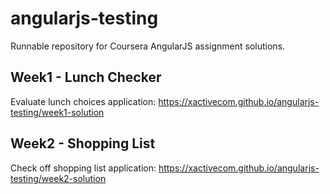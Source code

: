 # angularjs-testing

Runnable repository for Coursera AngularJS assignment solutions.

## Week1 - Lunch Checker
Evaluate lunch choices application: https://xactivecom.github.io/angularjs-testing/week1-solution

## Week2 - Shopping List
Check off shopping list application: https://xactivecom.github.io/angularjs-testing/week2-solution
